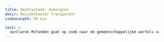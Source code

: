 ```yaml
---
title: Nachtschade: Aubergine
descr: Muziektheater Transparant
videoLength: 89 min

text: >-
  <p>Claron McFadden gaat op zoek naar de gemeenschappelijke wortels van onze diverse culturen aan de hand van de aubergine. Ondanks de enorme migratie die deze oeroude nachtschade-achtige doormaakte, wist de aubergine zich telkens aan te passen zonder haar eigenzinnige karakter te verliezen. McFadden legt deze route in omgekeerde richting af, terug naar de roots van de aubergine langs de Mediterranee.</p><p>Telkens is ze te gast bij mensen thuis, leert ze een plaatselijk auberginerecept en oefent ze een traditioneel lied. Haar verworvenheden neemt ze mee terug naar huis: ze vormen de basis voor een ontroerend culinair en theatraal concert over ons verlangen naar identiteit in deze nomadische, steeds veranderende wereld.</p><h5>Credits</h5><p>Concept | Zang: Claron McFadden • Compositie: Tuur Florizoone, Osama Abdulrasol, Yannick Peeters • Regie: Sjaron Minailo • Dramaturgie: Tobias Kokkelmans • Video: Lisa Tahon • Lichtontwerp: Peter Quasters • Accordeon: Tuur Florizoone • Cello: Lode Vercampt • Contrabas: Yannick Peeters • Klarinet I Basklarinet I Tenora: Jean-Philippe Poncin • Percussie: Sjahin During • Qanun I Ud: Osama Abdulrasol</p><p>Productie: Muziektheater Transparant.<br>Coproductie: Concertgebouw Brugge en Operadagen Rotterdam.<br>In samenwerking met Studio Minailo. </p><p>Met de steun van Amsterdams Fonds voor de Kunst (AFK)<br><br>Opname video door <a href="http://www.beeldstorm.be">Beeldstorm</a> o.l.v. Jan Bosteels</p>
---
```

